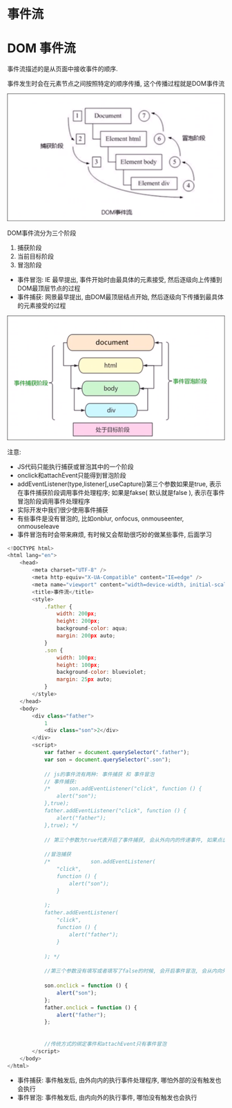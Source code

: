 # 事件流

# DOM 事件流

事件流描述的是从页面中接收事件的顺序.

事件发生时会在元素节点之间按照特定的顺序传播, 这个传播过程就是DOM事件流

![Snipaste_2022-07-17_21-40-10.png](assets/Snipaste_2022-07-17_21-40-10-20220717214013-aqgegbq.png)

DOM事件流分为三个阶段

1. 捕获阶段
2. 当前目标阶段
3. 冒泡阶段

* 事件冒泡: IE 最早提出, 事件开始时由最具体的元素接受, 然后逐级向上传播到DOM最顶层节点的过程
* 事件捕获: 网景最早提出, 由DOM最顶层结点开始, 然后逐级向下传播到最具体的元素接受的过程

![Snipaste_2022-07-17_21-40-20.png](assets/Snipaste_2022-07-17_21-40-20-20220717214022-go0swis.png)

注意:

* JS代码只能执行捕获或冒泡其中的一个阶段
* onclick和attachEvent只能得到冒泡阶段
* addEventListener(type,listener[,useCapture])第三个参数如果是true, 表示在事件捕获阶段调用事件处理程序; 如果是fakse( 默认就是false ), 表示在事件冒泡阶段调用事件处理程序
* 实际开发中我们很少使用事件捕获
* 有些事件是没有冒泡的, 比如onblur, onfocus, onmouseenter, onmouseleave
* 事件冒泡有时会带来麻烦, 有时候又会帮助很巧妙的做某些事件, 后面学习

```JavaScript
<!DOCTYPE html>
<html lang="en">
    <head>
        <meta charset="UTF-8" />
        <meta http-equiv="X-UA-Compatible" content="IE=edge" />
        <meta name="viewport" content="width=device-width, initial-scale=1.0" />
        <title>事件流</title>
        <style>
            .father {
                width: 200px;
                height: 200px;
                background-color: aqua;
                margin: 200px auto;
            }
            .son {
                width: 100px;
                height: 100px;
                background-color: blueviolet;
                margin: 25px auto;
            }
        </style>
    </head>
    <body>
        <div class="father">
            1
            <div class="son">2</div>
        </div>
        <script>
            var father = document.querySelector(".father");
            var son = document.querySelector(".son");

            // js的事件流有两种: 事件捕获 和 事件冒泡
            // 事件捕获:
            /*      son.addEventListener("click", function () {
                alert("son");
            },true);
            father.addEventListener("click", function () {
                alert("father");
            },true); */

            // 第三个参数为true代表开启了事件捕获, 会从外向内的传递事件, 如果点击了son, 那么会先执行father的事件然后再执行son

            //冒泡捕获
            /*             son.addEventListener(
                "click",
                function () {
                    alert("son");
                }

            );
            father.addEventListener(
                "click",
                function () {
                    alert("father");
                }

            ); */

            //第三个参数没有填写或者填写了false的时候, 会开启事件冒泡, 会从内向外的传递事件, 所以先执行son的事件, 再执行father的事件, 尽管没有点击father

            son.onclick = function () {
                alert("son");
            };
            father.onclick = function () {
                alert("father");
            };


            //传统方式的绑定事件和attachEvent只有事件冒泡
        </script>
    </body>
</html>

```

* 事件捕获: 事件触发后, 由外向内的执行事件处理程序, 哪怕外部的没有触发也会执行
* 事件冒泡: 事件触发后, 由内向外的执行事件, 哪怕没有触发也会执行
